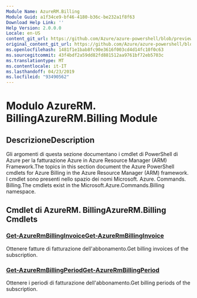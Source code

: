 ```yaml
---
Module Name: AzureRM.Billing
Module Guid: a1f34ce9-bf46-4180-b36c-be232a1f8f63
Download Help Link: ''
Help Version: 2.0.0.0
Locale: en-US
content_git_url: https://github.com/Azure/azure-powershell/blob/preview/src/ResourceManager/Billing/Commands.Billing/help/AzureRM.Billing.md
original_content_git_url: https://github.com/Azure/azure-powershell/blob/preview/src/ResourceManager/Billing/Commands.Billing/help/AzureRM.Billing.md
ms.openlocfilehash: 1481f1e1bab8fc90e3616f003cd4d14fc10f0c63
ms.sourcegitcommit: 43f4bdf2a59dd82fd881512aa9761bf72eb5703c
ms.translationtype: MT
ms.contentlocale: it-IT
ms.lasthandoff: 04/23/2019
ms.locfileid: "93490562"
---
```

# <span data-ttu-id="e4c47-101">Modulo AzureRM. Billing</span><span class="sxs-lookup"><span data-stu-id="e4c47-101">AzureRM.Billing Module</span></span>
## <span data-ttu-id="e4c47-102">Descrizione</span><span class="sxs-lookup"><span data-stu-id="e4c47-102">Description</span></span>
<span data-ttu-id="e4c47-103">Gli argomenti di questa sezione documentano i cmdlet di PowerShell di Azure per la fatturazione Azure in Azure Resource Manager (ARM) Framework.</span><span class="sxs-lookup"><span data-stu-id="e4c47-103">The topics in this section document the Azure PowerShell cmdlets for Azure Billing in the Azure Resource Manager (ARM) framework.</span></span> <span data-ttu-id="e4c47-104">I cmdlet sono presenti nello spazio dei nomi Microsoft. Azure. Commands. Billing.</span><span class="sxs-lookup"><span data-stu-id="e4c47-104">The cmdlets exist in the Microsoft.Azure.Commands.Billing namespace.</span></span>

## <span data-ttu-id="e4c47-105">Cmdlet di AzureRM. Billing</span><span class="sxs-lookup"><span data-stu-id="e4c47-105">AzureRM.Billing Cmdlets</span></span>
### [<span data-ttu-id="e4c47-106">Get-AzureRmBillingInvoice</span><span class="sxs-lookup"><span data-stu-id="e4c47-106">Get-AzureRmBillingInvoice</span></span>](Get-AzureRmBillingInvoice.md)
<span data-ttu-id="e4c47-107">Ottenere fatture di fatturazione dell'abbonamento.</span><span class="sxs-lookup"><span data-stu-id="e4c47-107">Get billing invoices of the subscription.</span></span>

### [<span data-ttu-id="e4c47-108">Get-AzureRmBillingPeriod</span><span class="sxs-lookup"><span data-stu-id="e4c47-108">Get-AzureRmBillingPeriod</span></span>](Get-AzureRmBillingPeriod.md)
<span data-ttu-id="e4c47-109">Ottenere i periodi di fatturazione dell'abbonamento.</span><span class="sxs-lookup"><span data-stu-id="e4c47-109">Get billing periods of the subscription.</span></span>

